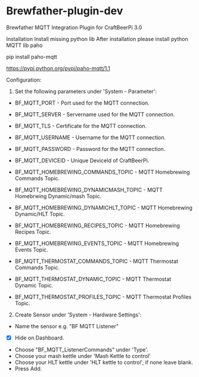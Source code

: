 # Brewfather-plugin-dev

Brewfather MQTT Integration Plugin for CraftBeerPi 3.0

Installation
Install missing python lib
After installation please install python MQTT lib paho

pip install paho-mqtt

https://pypi.python.org/pypi/paho-mqtt/1.1

Configuration:

1. Set the following parameters under 'System - Parameter':

* BF_MQTT_PORT			- Port used for the MQTT connection.
* BF_MQTT_SERVER		- Servername used for the MQTT connection.
* BF_MQTT_TLS			- Certificate for the MQTT connection.
* BF_MQTT_USERNAME 		- Username for the MQTT connection.
* BF_MQTT_PASSWORD              - Password for the MQTT connection.

* BF_MQTT_DEVICEID              - Unique DeviceId of CraftBeerPi.
* BF_MQTT_HOMEBREWING_COMMANDS_TOPIC    - MQTT Homebrewing Commands Topic.
* BF_MQTT_HOMEBREWING_DYNAMICMASH_TOPIC - MQTT Homebrwing Dynamic/mash Topic.
* BF_MQTT_HOMEBREWING_DYNAMICHLT_TOPIC - MQTT Homebrewing Dynamic/HLT Topic.
* BF_MQTT_HOMEBREWING_RECIPES_TOPIC - MQTT Homebrewing Recipes Topic.
* BF_MQTT_HOMEBREWING_EVENTS_TOPIC - MQTT Homebrewing Events Topic.
* BF_MQTT_THERMOSTAT_COMMANDS_TOPIC    - MQTT Thermostat Commands Topic.
* BF_MQTT_THERMOSTAT_DYNAMIC_TOPIC    - MQTT Thermostat Dynamic Topic.
* BF_MQTT_THERMOSTAT_PROFILES_TOPIC    - MQTT Thermostat Profiles Topic.

2. Create Sensor under 'System - Hardware Settings':

* Name the sensor e.g. "BF MQTT Listener"
* [x] Hide on Dashboard.
* Choose "BF_MQTT_ListenerCommands" under 'Type'.
* Choose your mash kettle under 'Mash Kettle to control'
* Choose your HLT kettle under 'HLT kettle to control', if none leave blank.
* Press Add.

